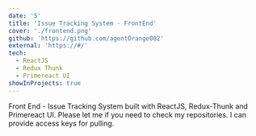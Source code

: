 ```yaml
---
date: '5'
title: 'Issue Tracking System - FrontEnd'
cover: './frontend.png'
github: 'https://github.com/agentOrange002'
external: 'https://#/'
tech:
  - ReactJS
  - Redux Thunk
  - Primereact UI
showInProjects: true
---
```


Front End - Issue Tracking System built with ReactJS, Redux-Thunk and Primereact UI. Please let me if you need to check my repositories. I can provide access keys for pulling.